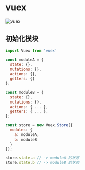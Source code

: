 # vuex
![vuex](https://vuex.vuejs.org/vuex.png)

## 初始化模块
```javascript
import Vuex from 'vuex'

const moduleA = {
  state: {},
  mutations: {},
  actions: {},
  getters: {}
};

const moduleB = {
  state: {},
  mutations: {},
  actions: { ... },
  getters: { ... },
};

const store = new Vuex.Store({
  modules: {
    a: moduleA,
    b: moduleB
  }
});

store.state.a // -> moduleA 的状态
store.state.b // -> moduleB 的状态
```
